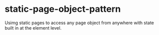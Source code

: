 # static-page-object-pattern
Usimg static pages to access any page object from anywhere with state built in at the element level. 
